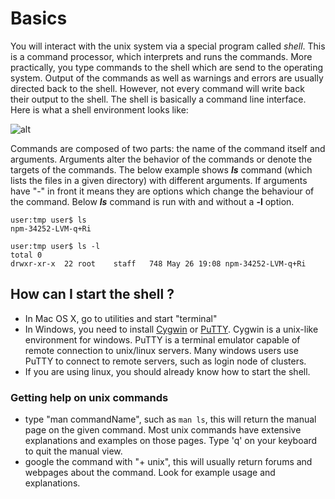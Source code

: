 # Basics

You will interact with the unix system via a special program called
*shell*. This is a command processor, which interprets and runs the
commands. More practically, you type commands to the shell which are
send to the operating system. Output of the commands as well as
warnings and errors are usually directed back to the shell. However,
not every command will write back their output to the shell.  The
shell is basically a command line interface. Here is what a shell
environment looks like:

![alt](http://upload.wikimedia.org/wikipedia/en/8/8c/TcshAndShScreenCapture.png)

Commands are composed of two parts: the name of the command itself and arguments. Arguments alter the behavior of the commands or denote the targets of the commands. The below example shows ***ls*** command (which lists the files in a given directory) with different arguments. If arguments have "-" in front it means they are options which change the behaviour of the command. Below ***ls*** command is run with and without a **-l** option.

```
user:tmp user$ ls
npm-34252-LVM-q+Ri

user:tmp user$ ls -l
total 0
drwxr-xr-x  22 root    staff   748 May 26 19:08 npm-34252-LVM-q+Ri

```

## How can I start the shell ?

* In Mac OS X, go to utilities and start "terminal"
* In Windows, you need to install [Cygwin](http://en.wikipedia.org/wiki/Cygwin) or [PuTTY](http://en.wikipedia.org/wiki/PuTTY). Cygwin is a unix-like environment for windows. PuTTY is a terminal emulator capable of remote connection to unix/linux servers. Many windows users use PuTTY to connect to remote servers, such as login node of clusters.
* If you are using linux, you should already know how to start the shell.


### Getting help on unix commands
* type "man commandName", such as `man ls`, this will return the manual page on the given command. Most unix commands have extensive explanations and examples on those pages. Type 'q' on your keyboard to quit the manual view.
* google the command with "+ unix", this will usually return forums and webpages about the command. Look for example usage and explanations.
